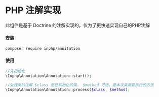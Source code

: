 # PHP 注解实现
此组件是基于 Doctrine 的注解实现的，仅为了更快速实现自己的PHP注解

#### 安装
```
composer require inphp/annitation
```

#### 使用
```php
//先初始化
\Inphp\Annotation\Annotation::start();

//处理类的注解 $class 是已初始化的类， $method 可选，是本次类需要执行的方法
\Inphp\Annotation\Annotation::process($class, $method);
```